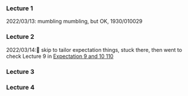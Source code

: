 ### Lecture 1
2022/03/13: mumbling mumbling, but OK, 1930/010029 <br>

### Lecture 2
2022/03/14:💫 skip to tailor expectation things, stuck there, then went to check Lecture 9 in [Expectation 9 and 10 110](https://github.com/MediciHouse07/Learning_Records/blob/main/statistics_110.md#lecture-9-)
### Lecture 3

### Lecture 4
